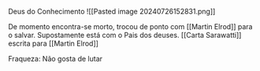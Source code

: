 Deus do Conhecimento
![[Pasted image 20240726152831.png]]

De momento encontra-se morto, trocou de ponto com [[Martin Elrod]] para o salvar.  Supostamente está com o Pais dos deuses.
[[Carta Sarawatti]] escrita para [[Martin Elrod]] 

Fraqueza: Não gosta de lutar
